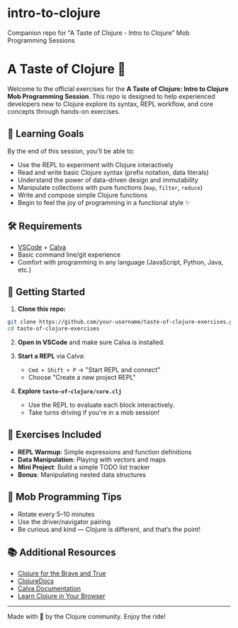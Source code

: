 # intro-to-clojure
Companion repo for "A Taste of Clojure - Intro to Clojure" Mob Programming Sessions 
# A Taste of Clojure 🍒

Welcome to the official exercises for the **A Taste of Clojure: Intro to Clojure Mob Programming Session**. This repo is designed to help experienced developers new to Clojure explore its syntax, REPL workflow, and core concepts through hands-on exercises.

## 🧠 Learning Goals

By the end of this session, you'll be able to:

- Use the REPL to experiment with Clojure interactively
- Read and write basic Clojure syntax (prefix notation, data literals)
- Understand the power of data-driven design and immutability
- Manipulate collections with pure functions (`map`, `filter`, `reduce`)
- Write and compose simple Clojure functions
- Begin to feel the joy of programming in a functional style ✨

## 🛠️ Requirements

- [VSCode](https://code.visualstudio.com/) + [Calva](https://calva.io/)
- Basic command line/git experience
- Comfort with programming in any language (JavaScript, Python, Java, etc.)

## 🚀 Getting Started

1. **Clone this repo:**

```bash
git clone https://github.com/your-username/taste-of-clojure-exercises.git
cd taste-of-clojure-exercises
```

2. **Open in VSCode** and make sure Calva is installed.

3. **Start a REPL** via Calva:
   - `Cmd + Shift + P` → "Start REPL and connect"
   - Choose "Create a new project REPL"

4. **Explore `taste-of-clojure/core.clj`**
   - Use the REPL to evaluate each block interactively.
   - Take turns driving if you're in a mob session!

## 🧪 Exercises Included

- **REPL Warmup**: Simple expressions and function definitions
- **Data Manipulation**: Playing with vectors and maps
- **Mini Project**: Build a simple TODO list tracker
- **Bonus**: Manipulating nested data structures

## 👥 Mob Programming Tips

- Rotate every 5–10 minutes
- Use the driver/navigator pairing
- Be curious and kind — Clojure is different, and that’s the point!

## 📚 Additional Resources

- [Clojure for the Brave and True](https://www.braveclojure.com/)
- [ClojureDocs](https://clojuredocs.org/)
- [Calva Documentation](https://calva.io/)
- [Learn Clojure in Your Browser](https://www.tryclj.com/)

---

Made with 💜 by the Clojure community. Enjoy the ride!
